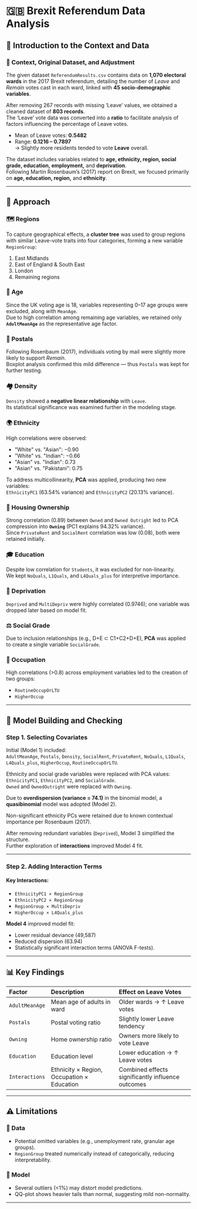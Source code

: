 # 🇬🇧 Brexit Referendum Data Analysis  

## 🧭 Introduction to the Context and Data  

### 📂 Context, Original Dataset, and Adjustment  
The given dataset `ReferendumResults.csv` contains data on **1,070 electoral wards** in the 2017 Brexit referendum, detailing the number of *Leave* and *Remain* votes cast in each ward, linked with **45 socio-demographic variables**.  

After removing 267 records with missing ‘Leave’ values, we obtained a cleaned dataset of **803 records**.  
The ‘Leave’ vote data was converted into a **ratio** to facilitate analysis of factors influencing the percentage of Leave votes.  

- Mean of Leave votes: **0.5482**  
- Range: **0.1216 – 0.7897**  
→ Slightly more residents tended to vote **Leave** overall.  

The dataset includes variables related to **age, ethnicity, region, social grade, education, employment,** and **deprivation**.  
Following Martin Rosenbaum’s (2017) report on Brexit, we focused primarily on **age, education, region,** and **ethnicity**.  

---

## 🧩 Approach  

### 🗺 Regions  
To capture geographical effects, a **cluster tree** was used to group regions with similar Leave-vote traits into four categories, forming a new variable `RegionGroup`:  
1. East Midlands  
2. East of England & South East  
3. London  
4. Remaining regions  

### 👥 Age  
Since the UK voting age is 18, variables representing 0–17 age groups were excluded, along with `MeanAge`.  
Due to high correlation among remaining age variables, we retained only **`AdultMeanAge`** as the representative age factor.  

### 📮 Postals  
Following Rosenbaum (2017), individuals voting by mail were slightly more likely to support *Remain*.  
Boxplot analysis confirmed this mild difference — thus `Postals` was kept for further testing.  

### 🏘 Density  
`Density` showed a **negative linear relationship** with `Leave`.  
Its statistical significance was examined further in the modeling stage.  

### 🌍 Ethnicity  
High correlations were observed:  
- "White" vs. "Asian": −0.90  
- "White" vs. "Indian": −0.66  
- "Asian" vs. "Indian": 0.73  
- "Asian" vs. "Pakistani": 0.75  

To address multicollinearity, **PCA** was applied, producing two new variables:  
`EthnicityPC1` (63.54% variance) and `EthnicityPC2` (20.13% variance).  

### 🏡 Housing Ownership  
Strong correlation (0.89) between `Owned` and `Owned Outright` led to PCA compression into **`Owning`** (PC1 explains 94.32% variance).  
Since `PrivateRent` and `SocialRent` correlation was low (0.08), both were retained initially.  

### 🎓 Education  
Despite low correlation for `Students`, it was excluded for non-linearity.  
We kept `NoQuals`, `L1Quals`, and `L4Quals_plus` for interpretive importance.  

### 💸 Deprivation  
`Deprived` and `MultiDepriv` were highly correlated (0.9746); one variable was dropped later based on model fit.  

### ⚖️ Social Grade  
Due to inclusion relationships (e.g., D+E ⊂ C1+C2+D+E), **PCA** was applied to create a single variable `SocialGrade`.  

### 💼 Occupation  
High correlations (>0.8) across employment variables led to the creation of two groups:  
- `RoutineOccupOrLTU`  
- `HigherOccup`  

---

## 🧮 Model Building and Checking  

### Step 1. Selecting Covariates  
Initial (Model 1) included:  
`AdultMeanAge`, `Postals`, `Density`, `SocialRent`, `PrivateRent`, `NoQuals`, `L1Quals`, `L4Quals_plus`, `HigherOccup`, `RoutineOccupOrLTU`.  

Ethnicity and social grade variables were replaced with PCA values:  
`EthnicityPC1`, `EthnicityPC2`, and `SocialGrade`.  
`Owned` and `OwnedOutright` were replaced with `Owning`.  

Due to **overdispersion (variance = 74.1)** in the binomial model, a **quasibinomial** model was adopted (Model 2).  

Non-significant ethnicity PCs were retained due to known contextual importance per Rosenbaum (2017).  

After removing redundant variables (`Deprived`), Model 3 simplified the structure.  
Further exploration of **interactions** improved Model 4 fit.  

---

### Step 2. Adding Interaction Terms  
#### Key Interactions:
- `EthnicityPC1 × RegionGroup`  
- `EthnicityPC2 × RegionGroup`  
- `RegionGroup × MultiDepriv`  
- `HigherOccup × L4Quals_plus`  

**Model 4** improved model fit:  
- Lower residual deviance (49,587)  
- Reduced dispersion (63.94)  
- Statistically significant interaction terms (ANOVA F-tests).  

---

## 📊 Key Findings  

| Factor | Description | Effect on Leave Votes |
|:--|:--|:--|
| `AdultMeanAge` | Mean age of adults in ward | Older wards → ↑ Leave votes |
| `Postals` | Postal voting ratio | Slightly lower Leave tendency |
| `Owning` | Home ownership ratio | Owners more likely to vote Leave |
| `Education` | Education level | Lower education → ↑ Leave votes |
| `Interactions` | Ethnicity × Region, Occupation × Education | Combined effects significantly influence outcomes |

---

## ⚠️ Limitations  

### 🧾 Data  
- Potential omitted variables (e.g., unemployment rate, granular age groups).  
- `RegionGroup` treated numerically instead of categorically, reducing interpretability.  

### 🧮 Model  
- Several outliers (<1%) may distort model predictions.  
- QQ-plot shows heavier tails than normal, suggesting mild non-normality.  

---

